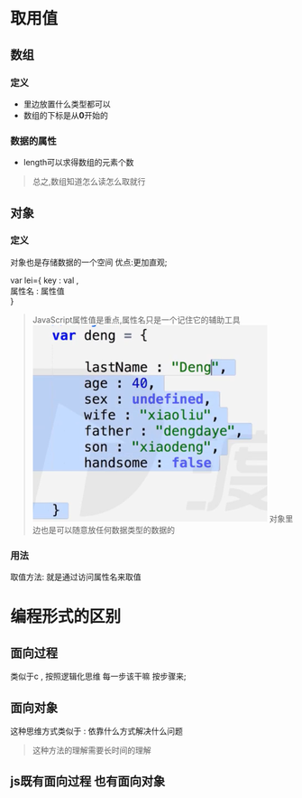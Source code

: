 # 取用值
## 数组
### 定义
- 里边放置什么类型都可以
- 数组的下标是从**0**开始的
 ### 数据的属性
- length可以求得数组的元素个数

> 总之,数组知道怎么读怎么取就行
## 对象
### 定义 
对象也是存储数据的一个空间
优点:更加直观;

var lei={
  key     :        val    ,   
  属性名   :       属性值  
}

> JavaScript属性值是重点,属性名只是一个记住它的辅助工具
![image](https://raw.githubusercontent.com/LeiYuPengGa/JavaScript53/lyp/image.png)
对象里边也是可以随意放任何数据类型的数据的

### 用法
取值方法: 就是通过访问属性名来取值

# 编程形式的区别

## 面向过程
类似于c , 按照逻辑化思维 每一步该干嘛 
按步骤来;

## 面向对象
这种思维方式类似于 : 依靠什么方式解决什么问题
> 这种方法的理解需要长时间的理解

js既有面向过程 也有面向对象
--------------------------------------------------------